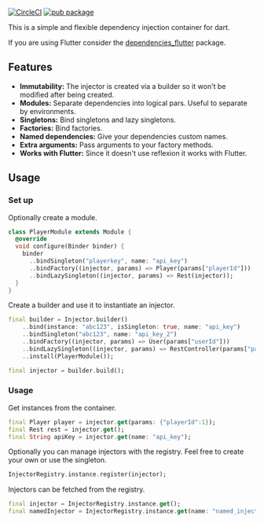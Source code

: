 [![CircleCI](https://circleci.com/gh/marcguilera/dart_dependencies.svg?style=svg)](https://circleci.com/gh/marcguilera/dart_dependencies)
[![pub package](https://img.shields.io/pub/v/dependencies.svg)](https://pub.dartlang.org/packages/dependencies)

This is a simple and flexible dependency injection container for dart. 

If you are using Flutter consider the [dependencies_flutter](https://pub.dartlang.org/packages/dependencies_flutter) package.

## Features

- **Immutability:** The injector is created via a builder so it won't be modified after being created.
- **Modules:** Separate dependencies into logical pars. Useful to separate by environments.
- **Singletons:** Bind singletons and lazy singletons.
- **Factories:** Bind factories.
- **Named dependencies:** Give your dependencies custom names.
- **Extra arguments:** Pass arguments to your factory methods.
- **Works with Flutter:** Since it doesn't use reflexion it works with Flutter. 

## Usage

### Set up

Optionally create a module.

```dart
class PlayerModule extends Module {
  @override
  void configure(Binder binder) {
    binder
      ..bindSingleton("playerkey", name: "api_key")
      ..bindFactory((injector, params) => Player(params["playerId"]))
      ..bindLazySingleton((injector, params) => Rest(injector));
  }
}
```

Create a builder and use it to instantiate an injector.

```dart
final builder = Injector.builder()
    ..bind(instance: "abc123", isSingleton: true, name: "api_key")
    ..bindSingleton("abc123", name: "api_key_2")
    ..bindFactory((injector, params) => User(params["userId"]))
    ..bindLazySingleton((injector, params) => RestController(params["path"]))
    ..install(PlayerModule());

final injector = builder.build();
```

### Usage

Get instances from the container.

```dart
final Player player = injector.get(params: {"playerId":1});
final Rest rest = injector.get();
final String apiKey = injector.get(name: "api_key");
```

Optionally you can manage injectors with the registry. Feel free to create your own or use the singleton.

```dart
InjectorRegistry.instance.register(injector);
```

Injectors can be fetched from the registry.

```dart
final injector = InjectorRegistry.instance.get();
final namedInjector = InjectorRegistry.instance.get(name: "named_injector");
```